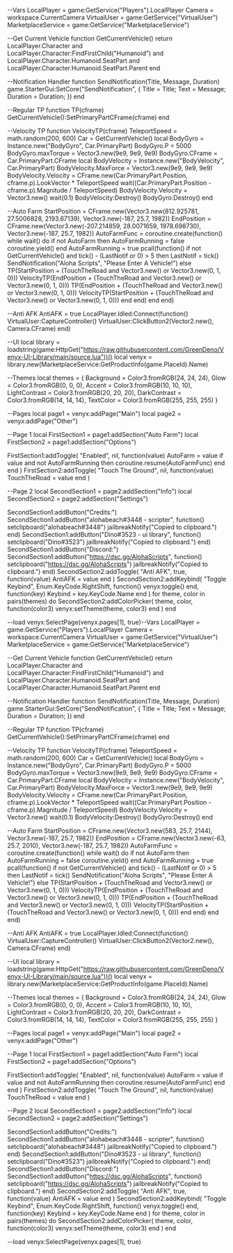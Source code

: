 --Vars
LocalPlayer = game:GetService("Players").LocalPlayer
Camera = workspace.CurrentCamera
VirtualUser = game:GetService("VirtualUser")
MarketplaceService = game:GetService("MarketplaceService")

--Get Current Vehicle
function GetCurrentVehicle()
    return LocalPlayer.Character and LocalPlayer.Character:FindFirstChild("Humanoid") and LocalPlayer.Character.Humanoid.SeatPart and LocalPlayer.Character.Humanoid.SeatPart.Parent
end

--Notification Handler
function SendNotification(Title, Message, Duration)
    game.StarterGui:SetCore("SendNotification", {
        Title = Title;
        Text = Message;
        Duration = Duration;
    })
end

--Regular TP
function TP(cframe)
    GetCurrentVehicle():SetPrimaryPartCFrame(cframe)
end

--Velocity TP
function VelocityTP(cframe)
    TeleportSpeed = math.random(200, 600)
    Car = GetCurrentVehicle()
    local BodyGyro = Instance.new("BodyGyro", Car.PrimaryPart)
    BodyGyro.P = 5000
    BodyGyro.maxTorque = Vector3.new(9e9, 9e9, 9e9)
    BodyGyro.CFrame = Car.PrimaryPart.CFrame
    local BodyVelocity = Instance.new("BodyVelocity", Car.PrimaryPart)
    BodyVelocity.MaxForce = Vector3.new(9e9, 9e9, 9e9)
    BodyVelocity.Velocity = CFrame.new(Car.PrimaryPart.Position, cframe.p).LookVector * TeleportSpeed
    wait((Car.PrimaryPart.Position - cframe.p).Magnitude / TeleportSpeed)
    BodyVelocity.Velocity = Vector3.new()
    wait(0.1)
    BodyVelocity:Destroy()
    BodyGyro:Destroy()
end

--Auto Farm
StartPosition = CFrame.new(Vector3.new(812.925781, 27.5006828, 2193.67139), Vector3.new(-187, 25.7, 1982))
EndPosition = CFrame.new(Vector3.new(-207.214859, 28.0071659, 1978.698730), Vector3.new(-187, 25.7, 1982))
AutoFarmFunc = coroutine.create(function()
    while wait() do
        if not AutoFarm then
            AutoFarmRunning = false
            coroutine.yield()
        end
        AutoFarmRunning = true
        pcall(function()
            if not GetCurrentVehicle() and tick() - (LastNotif or 0) > 5 then
                LastNotif = tick()
                SendNotification("Aloha Scripts", "Please Enter A Vehicle!")
            else
                TP(StartPosition + (TouchTheRoad and Vector3.new() or Vector3.new(0, 1, 0)))
                VelocityTP(EndPosition + (TouchTheRoad and Vector3.new() or Vector3.new(0, 1, 0)))
                TP(EndPosition + (TouchTheRoad and Vector3.new() or Vector3.new(0, 1, 0)))
                VelocityTP(StartPosition + (TouchTheRoad and Vector3.new() or Vector3.new(0, 1, 0)))
            end
        end)
    end
end)

--Anti AFK
AntiAFK = true
LocalPlayer.Idled:Connect(function()
    VirtualUser:CaptureController()
    VirtualUser:ClickButton2(Vector2.new(), Camera.CFrame)
end)

--UI
local library = loadstring(game:HttpGet("https://raw.githubusercontent.com/GreenDeno/Venyx-UI-Library/main/source.lua"))()
local venyx = library.new(MarketplaceService:GetProductInfo(game.PlaceId).Name)

--Themes
local themes = {
    Background = Color3.fromRGB(24, 24, 24),
    Glow = Color3.fromRGB(0, 0, 0),
    Accent = Color3.fromRGB(10, 10, 10),
    LightContrast = Color3.fromRGB(20, 20, 20),
    DarkContrast = Color3.fromRGB(14, 14, 14),
    TextColor = Color3.fromRGB(255, 255, 255)
}

--Pages
local page1 = venyx:addPage("Main")
local page2 = venyx:addPage("Other")

--Page 1
local FirstSection1 = page1:addSection("Auto Farm")
local FirstSection2 = page1:addSection("Options")

FirstSection1:addToggle(
    "Enabled",
    nil,
    function(value)
        AutoFarm = value
        if value and not AutoFarmRunning then
            coroutine.resume(AutoFarmFunc)
        end
    end
)
FirstSection2:addToggle(
    "Touch The Ground",
    nil,
    function(value)
        TouchTheRoad = value
    end
)

--Page 2
local SecondSection1 = page2:addSection("Info")
local SecondSection2 = page2:addSection("Settings")

SecondSection1:addButton("Credits:")
SecondSection1:addButton("alohabeach#3448 - scripter", function() setclipboard("alohabeach#3448") jailbreakNotify("Copied to clipboard.") end)
SecondSection1:addButton("Dino#3523 - ui library", function() setclipboard("Dino#3523") jailbreakNotify("Copied to clipboard.") end)
SecondSection1:addButton("Discord:")
SecondSection1:addButton("https://dsc.gg/AlohaScripts", function() setclipboard("https://dsc.gg/AlohaScripts") jailbreakNotify("Copied to clipboard.") end)
SecondSection2:addToggle(
    "Anti AFK",
    true,
    function(value)
        AntiAFK = value
    end
)
SecondSection2:addKeybind(
    "Toggle Keybind",
    Enum.KeyCode.RightShift,
    function()
        venyx:toggle()
    end,
    function(key)
        Keybind = key.KeyCode.Name
    end
)
for theme, color in pairs(themes) do
    SecondSection2:addColorPicker(
        theme,
        color,
        function(color3)
            venyx:setTheme(theme, color3)
        end
    )
end

--load
venyx:SelectPage(venyx.pages[1], true)--Vars
LocalPlayer = game:GetService("Players").LocalPlayer
Camera = workspace.CurrentCamera
VirtualUser = game:GetService("VirtualUser")
MarketplaceService = game:GetService("MarketplaceService")

--Get Current Vehicle
function GetCurrentVehicle()
    return LocalPlayer.Character and LocalPlayer.Character:FindFirstChild("Humanoid") and LocalPlayer.Character.Humanoid.SeatPart and LocalPlayer.Character.Humanoid.SeatPart.Parent
end

--Notification Handler
function SendNotification(Title, Message, Duration)
    game.StarterGui:SetCore("SendNotification", {
        Title = Title;
        Text = Message;
        Duration = Duration;
    })
end

--Regular TP
function TP(cframe)
    GetCurrentVehicle():SetPrimaryPartCFrame(cframe)
end

--Velocity TP
function VelocityTP(cframe)
    TeleportSpeed = math.random(200, 600)
    Car = GetCurrentVehicle()
    local BodyGyro = Instance.new("BodyGyro", Car.PrimaryPart)
    BodyGyro.P = 5000
    BodyGyro.maxTorque = Vector3.new(9e9, 9e9, 9e9)
    BodyGyro.CFrame = Car.PrimaryPart.CFrame
    local BodyVelocity = Instance.new("BodyVelocity", Car.PrimaryPart)
    BodyVelocity.MaxForce = Vector3.new(9e9, 9e9, 9e9)
    BodyVelocity.Velocity = CFrame.new(Car.PrimaryPart.Position, cframe.p).LookVector * TeleportSpeed
    wait((Car.PrimaryPart.Position - cframe.p).Magnitude / TeleportSpeed)
    BodyVelocity.Velocity = Vector3.new()
    wait(0.1)
    BodyVelocity:Destroy()
    BodyGyro:Destroy()
end

--Auto Farm
StartPosition = CFrame.new(Vector3.new(583, 25.7, 2144), Vector3.new(-187, 25.7, 1982))
EndPosition = CFrame.new(Vector3.new(-63, 25.7, 2010), Vector3.new(-187, 25.7, 1982))
AutoFarmFunc = coroutine.create(function()
    while wait() do
        if not AutoFarm then
            AutoFarmRunning = false
            coroutine.yield()
        end
        AutoFarmRunning = true
        pcall(function()
            if not GetCurrentVehicle() and tick() - (LastNotif or 0) > 5 then
                LastNotif = tick()
                SendNotification("Aloha Scripts", "Please Enter A Vehicle!")
            else
                TP(StartPosition + (TouchTheRoad and Vector3.new() or Vector3.new(0, 1, 0)))
                VelocityTP(EndPosition + (TouchTheRoad and Vector3.new() or Vector3.new(0, 1, 0)))
                TP(EndPosition + (TouchTheRoad and Vector3.new() or Vector3.new(0, 1, 0)))
                VelocityTP(StartPosition + (TouchTheRoad and Vector3.new() or Vector3.new(0, 1, 0)))
            end
        end)
    end
end)

--Anti AFK
AntiAFK = true
LocalPlayer.Idled:Connect(function()
    VirtualUser:CaptureController()
    VirtualUser:ClickButton2(Vector2.new(), Camera.CFrame)
end)

--UI
local library = loadstring(game:HttpGet("https://raw.githubusercontent.com/GreenDeno/Venyx-UI-Library/main/source.lua"))()
local venyx = library.new(MarketplaceService:GetProductInfo(game.PlaceId).Name)

--Themes
local themes = {
    Background = Color3.fromRGB(24, 24, 24),
    Glow = Color3.fromRGB(0, 0, 0),
    Accent = Color3.fromRGB(10, 10, 10),
    LightContrast = Color3.fromRGB(20, 20, 20),
    DarkContrast = Color3.fromRGB(14, 14, 14),
    TextColor = Color3.fromRGB(255, 255, 255)
}

--Pages
local page1 = venyx:addPage("Main")
local page2 = venyx:addPage("Other")

--Page 1
local FirstSection1 = page1:addSection("Auto Farm")
local FirstSection2 = page1:addSection("Options")

FirstSection1:addToggle(
    "Enabled",
    nil,
    function(value)
        AutoFarm = value
        if value and not AutoFarmRunning then
            coroutine.resume(AutoFarmFunc)
        end
    end
)
FirstSection2:addToggle(
    "Touch The Ground",
    nil,
    function(value)
        TouchTheRoad = value
    end
)

--Page 2
local SecondSection1 = page2:addSection("Info")
local SecondSection2 = page2:addSection("Settings")

SecondSection1:addButton("Credits:")
SecondSection1:addButton("alohabeach#3448 - scripter", function() setclipboard("alohabeach#3448") jailbreakNotify("Copied to clipboard.") end)
SecondSection1:addButton("Dino#3523 - ui library", function() setclipboard("Dino#3523") jailbreakNotify("Copied to clipboard.") end)
SecondSection1:addButton("Discord:")
SecondSection1:addButton("https://dsc.gg/AlohaScripts", function() setclipboard("https://dsc.gg/AlohaScripts") jailbreakNotify("Copied to clipboard.") end)
SecondSection2:addToggle(
    "Anti AFK",
    true,
    function(value)
        AntiAFK = value
    end
)
SecondSection2:addKeybind(
    "Toggle Keybind",
    Enum.KeyCode.RightShift,
    function()
        venyx:toggle()
    end,
    function(key)
        Keybind = key.KeyCode.Name
    end
)
for theme, color in pairs(themes) do
    SecondSection2:addColorPicker(
        theme,
        color,
        function(color3)
            venyx:setTheme(theme, color3)
        end
    )
end

--load
venyx:SelectPage(venyx.pages[1], true)
